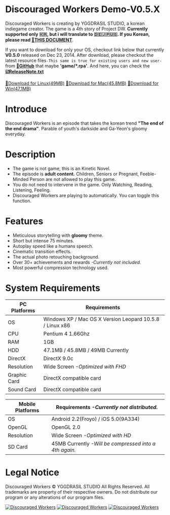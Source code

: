 Discouraged Workers Demo-V0.5.X
===================
Discouraged Workers is creating by YGGDRASIL STUDIO, a korean indiegame creator. The game is a 4th story of Project DW. **Currently supported only :kr:, but i will translate to :de::jp::us:. If you Korean, please read <a href="https://github.com/YGGDRASIL-STUDIO/Discouraged-Workers/blob/master/README-ko_KR.md" target="_blank">:link:THIS DOCUMENT</a>**.

If you want to download for only your OS, checkout link below that currently <strong>V0.5.0</strong> released on Dec 23, 2014. After download, please checkout the latest resource files`-This same is true for existing users and new user-` from **<a href="https://github.com/YGGDRASIL-STUDIO/Discouraged-Workers" target="_blank">:link:GitHub</a>** that maybe **'game/*.rpa'**. And here, you can check the **<a href="https://github.com/YGGDRASIL-STUDIO/Discouraged-Workers/blob/master/ReleaseNote.txt" target="_blank">:ballot_box_with_check:ReleaseNote.txt</a>**

<a href="https://mega.co.nz/#!WtJBgKRK!XVtfelQthA3vW5GrFZt3AaKT4yfdeY43wG5f2P33Dh0" target="_blank">:floppy_disk:Download for Linux(49MB)</a> <a href="https://mega.co.nz/#!f1IECLpJ!OIeBS2_YubTLQzNVDxq7Gvv9edKYWambc1PmPG04GRA" target="_blank">:floppy_disk:Download for Mac(45.8MB)</a> <a href="https://mega.co.nz/#!TshURLQQ!A3rd6z5v9CKCwL6bPaqqWnbgNlVHzovN6fj4109q9bk" target="_blank">:floppy_disk:Download for Win(47.1MB)</a>


Introduce
===================
Discouraged Workers is an episode that takes the korean trend **"The end of the end drama"**. Parable of youth's darkside and Ga-Yeon's gloomy everyday.


Description
===================
- The game is not game, this is an Kinetic Novel.
- The episode is **adult content.** Children, Seniors or Pregnant, Feeble-Minded Person are not allowed to play this game.
- You do not need to intervene in the game. Only Watching, Reading, Listening, Feeling.
- Discouraged Workers are playing to automatically. You can toggle this function.


Features
===================
- Meticulous storytelling with **gloomy** theme.
- Short but intense 75 minutes.
- Autoplay speed like a humans speech.
- Cinematic transition effects.
- The actual photo retouching background.
- Over 30+ achievements and rewards *-Currently not included.*
- Most powerful compression technology used.


System Requirements
===================
PC Platforms | Requirements
------------ | -------------
OS | Windows XP / Mac OS X Version Leopard 10.5.8 / Linux x86
CPU | Pentium 4 1.66Ghz
RAM | 1GB
HDD | 47.1MB / 45.8MB / 49MB Currently
DirectX | DirectX 9.0c
Resolution | Wide Screen *-Optimized with FHD*
Graphic Card | DirectX compatible card
Sound Card | DirectX compatible card


Mobile Platforms | Requirements *-Currently not distributed.*
------------ | -------------
OS | Android 2.2(Froyo) / iOS 5.0(9A334)
OpenGL | OpenGL 2.0
Resolution | Wide Screen *-Optimized with HD*
SD Card | 45MB Currently *-Will be compressed into a 4th again.*


Legal Notice
===================
Discouraged Workers :copyright: YGGDRASIL STUDIO All Rights Reserved.
All trademarks are property of their respective owners.
Do not distribute our program or any alterations of our program files.

<a href="http://www.indiedb.com/games/discouraged-workers" title="View Discouraged Workers on Indie DB" target="_blank"><img src="http://button.indiedb.com/popularity/medium/games/37293.png" alt="Discouraged Workers" /></a> <a href="http://www.slidedb.com/games/discouraged-workers" title="View Discouraged Workers on Slide DB" target="_blank"><img src="http://button.slidedb.com/popularity/medium/games/37293.png" alt="Discouraged Workers" /></a> <a href="http://www.moddb.com/games/discouraged-workers" title="View Discouraged Workers on Mod DB" target="_blank"><img src="http://button.moddb.com/popularity/medium/games/37293.png" alt="Discouraged Workers" /></a>
